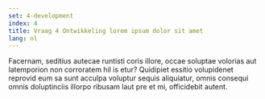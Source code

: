 ```yaml
---
set: 4-development
index: 4
title: Vraag 4 Ontwikkeling lorem ipsum dolor sit amet
lang: nl
---
```

Facernam, seditius autecae runtisti coris illore, occae soluptae volorias aut latemporion non corroratem hil is etur? Quidipiet essitio volupidenet reprovid eum sa sunt acculpa voluptur sequis aliquiatur, omnis consequi omnis doluptinciis illorpo ribusam laut pre et mi, officidebit autent.
